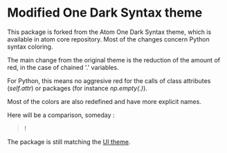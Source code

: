 # Modified One Dark Syntax theme

This package is forked from the Atom One Dark Syntax theme, which is available in atom core repository. Most of the changes concern Python syntax coloring.

The main change from the original theme is the reduction of the amount of red, in the case of chained '.' variables.

For Python, this means no aggresive red for the calls of class attributes (_self.attr_) or packages (for instance _np.empty(.)_).

Most of the colors are also redefined and have more explicit names.

Here will be a comparison, someday :

> !

The package is still matching the [UI theme](https://atom.io/themes/one-dark-ui).
